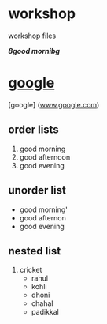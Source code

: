 # workshop
workshop files

***8good mornibg***
# <a href="google">google</a>
[google] (www.google.com)

## order lists
1. good morning
2. good afternoon
3. good evening

## unorder list
- good morning'
- good afternon
- good evening

## nested list
1. cricket
   - rahul
   - kohli
   - dhoni
   - chahal
   - padikkal
   
